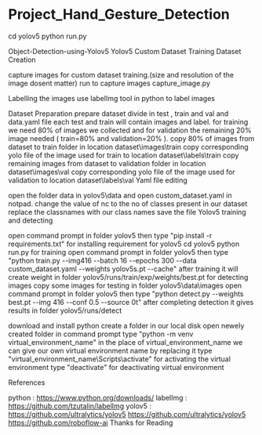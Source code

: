 # Project_Hand_Gesture_Detection
cd yolov5
python run.py

Object-Detection-using-Yolov5
Yolov5 Custom Dataset Training
Dataset Creation

capture images for custom dataset training.(size and resolution of the image dosent matter)
run to capture images capture_image.py

Labelling the images 
use labelImg tool in python to label images 

Dataset Preparation
prepare dataset 
divide in test , train and val and data.yaml file
each test and train will contain images and label.
for training we need 80% of images we collected and for validation the remaining 20% image needed ( train=80% and validation=20% ).
copy 80% of images from dataset to train folder in location dataset\images\train
copy corresponding yolo file of the image used for train to location dataset\labels\train
copy remaining images from dataset to validation folder in location dataset\images\val
copy corresponding yolo file of the image used for validation to location dataset\labels\val
Yaml file editing

open the folder data in yolov5\data and open custom_dataset.yaml in notpad.
change the value of nc to the no of classes present in our dataset
replace the classnames with our class names
save the file
Yolov5 training and detecting

open command prompt in folder yolov5 then type "pip install -r requirements.txt" for installing requirement for yolov5
cd yolov5
python run.py
for training open command prompt in folder yolov5 then type "python train.py --img416  --batch 16 --epochs 300 --data custom_dataset.yaml --weights yolov5s.pt --cache"
after training it will create weight in folder yolov5/runs/train/exp/weights/best.pt
for detecting images copy some images for testing in folder yolov5\data\images
open command prompt in folder yolov5 then type "python detect.py --weights best.pt --img 416 --conf 0.5 --source 0t"
after completing detection it gives results in folder yolov5/runs/detect


download and install python
create a folder in our local disk
open newely created folder in command prompt
type "python -m venv virtual_environment_name" in the place of virtual_environment_name we can give our own virtual environment name by replacing it
type "virtual_environment_name\Scripts\activate" for activating the virtual environment
type "deactivate" for deactivating virtual environment



References

python : https://www.python.org/downloads/
labelImg : https://github.com/tzutalin/labelImg
yolov5 : https://github.com/ultralytics/yolov5
https://github.com/ultralytics/yolov5
https://github.com/roboflow-ai
Thanks for Reading

